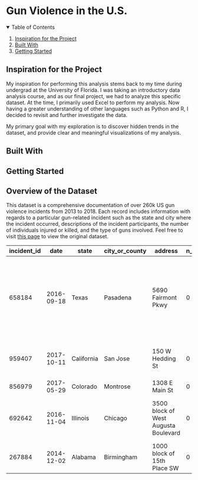 # Gun Violence in the U.S.
<!-- TABLE OF CONTENTS -->
<details open="open">
  <summary>Table of Contents</summary>
  <ol>
    <li><a href="#inspiration-for-the-project">Inspiration for the Project</a></li>
    <li><a href="#built-with">Built With</a></li>
    <li><a href="#getting-started">Getting Started</a></li>
  </ol>
</details>

<!--
    <li>
      <a href="#user-interface-walkthrough">User Interface Walkthrough</a>
      <ul>
        <li><a href="#search-criteria-and-filters">Search Criteria and Filters</a></li>
        <li><a href="#view-more-flight-information">View More Flight Information</a></li>
        <li><a href="#reschedule-a-flight">Reschedule a Flight</a></li>
        <li><a href="#cancel-a-flight">Cancel a Flight</a></li>
      </ul>
    </li>
    <li><a href="#acknowledgements">Acknowledgements</a></li>
-->

## Inspiration for the Project

My inspiration for performing this analysis stems back to my time during undergrad at the University of Florida. I was taking an introductory data analysis course, and as our final project, we had to analyze this specific dataset. At the time, I primarily used Excel to perform my analysis. Now having a greater understanding of other languages such as Python and R, I decided to revisit and further investigate the data.

My primary goal with my exploration is to discover hidden trends in the dataset, and provide clear and meaningful visualizations of my analysis.

## Built With

## Getting Started

## Overview of the Dataset
This dataset is a comprehensive documentation of over 260k US gun violence incidents from 2013 to 2018. Each record includes information with regards to a particular gun-related incident such as the state and city where the incident occurred, descriptions of the incident participants, the number of individuals injured or killed, and the type of guns involved. Feel free to visit [this page](https://www.kaggle.com/jameslko/gun-violence-data) to view the original dataset.

|incident_id|date      |state     |city_or_county|address                             |n_killed|n_injured|incident_url                                     |source_url                                                                                       |incident_url_fields_missing|congressional_district|gun_stolen|gun_type  |incident_characteristics                                                                                                                                                                                 |latitude|location_description|longitude|n_guns_involved|notes                                                                                        |participant_age|participant_age_group     |participant_gender|participant_name|participant_relationship|participant_status     |participant_type                      |sources                                                                                          |state_house_district|state_senate_district|
|-----------|----------|----------|--------------|------------------------------------|--------|---------|-------------------------------------------------|-------------------------------------------------------------------------------------------------|---------------------------|----------------------|----------|----------|---------------------------------------------------------------------------------------------------------------------------------------------------------------------------------------------------------|--------|--------------------|---------|---------------|---------------------------------------------------------------------------------------------|---------------|--------------------------|------------------|----------------|------------------------|-----------------------|--------------------------------------|-------------------------------------------------------------------------------------------------|--------------------|---------------------|
|658184     |2016-09-18|Texas     |Pasadena      |5690 Fairmont Pkwy                  |0       |1        |http://www.gunviolencearchive.org/incident/658184|http://www.khou.com/news/local/off-duty-pct-5-deputy-injured-in-pasadena-shooting/320641271      |False                      |36.0                  |0::Unknown|0::Unknown|Shot - Wounded/Injured&#124;&#124;Accidental Shooting&#124;&#124;Accidental Shooting - Injury&#124;&#124;Self-Inflicted (not suicide or suicide attempt - NO PERP)&#124;&#124;Officer Involved Incident&#124;&#124;Officer Involved Shooting - Officer shot|29.6498 |Marshalls           |-95.1549 |1.0            |Deputy shoots at thief who was trying to run him over but the shot ricochets and hits deputy.|               |0::Adult 18+&#124;&#124;1::Adult 18+|0::Male&#124;&#124;1::Male  |0::Deputy       |                        |0::Injured&#124;&#124;1::Unharmed|0::Victim&#124;&#124;1::Subject-Suspect         |http://www.khou.com/news/local/off-duty-pct-5-deputy-injured-in-pasadena-shooting/320641271      |128.0               |11.0                 |
|959407     |2017-10-11|California|San Jose      |150 W Hedding St                    |0       |0        |http://www.gunviolencearchive.org/incident/959407|http://www.mercurynews.com/2017/10/13/pat-down-schmat-down-inmate-smuggles-in-gun-via-jail-purse/|False                      |19.0                  |0::Unknown|0::22 LR  |Non-Shooting Incident&#124;&#124;Possession of gun by felon or prohibited person                                                                                                                                   |37.3513 |Santa Clara Jail    |-121.907 |1.0            |inmate smuggled gun illegally into jail                                                      |               |0::Adult 18+              |0::Female         |                |                        |0::Unharmed, Arrested  |0::Subject-Suspect                    |http://www.mercurynews.com/2017/10/13/pat-down-schmat-down-inmate-smuggles-in-gun-via-jail-purse/|27.0                |15.0                 |
|856979     |2017-05-29|Colorado  |Montrose      |1308 E Main St                      |0       |1        |http://www.gunviolencearchive.org/incident/856979|http://www.gjsentinel.com/news/articles/13yearold-boy-shot-while-sleeping-at-montrose-home       |False                      |3.0                   |0::Unknown|0::Unknown|Shot - Wounded/Injured                                                                                                                                                                                   |38.486  |Ikies Trailer Park  |-107.867 |1.0            |                                                                                             |0::13          |0::Teen 12-17             |0::Male           |                |                        |0::Injured             |0::Victim                             |http://www.gjsentinel.com/news/articles/13yearold-boy-shot-while-sleeping-at-montrose-home       |58.0                |6.0                  |
|692642     |2016-11-04|Illinois  |Chicago       |3500 block of West Augusta Boulevard|0       |1        |http://www.gunviolencearchive.org/incident/692642|http://chicago.suntimes.com/news/man-42-shot-in-humboldt-park/                                   |False                      |7.0                   |0::Unknown|0::Unknown|Shot - Wounded/Injured&#124;&#124;Drive-by (car to street, car to car)                                                                                                                                             |41.8991 |Humboldt Park       |-87.714  |1.0            |Car-to-car drive-by wounds driver, leg;                                                      |0::42          |0::Adult 18+              |0::Male&#124;&#124;1::Male  |                |                        |0::Injured&#124;&#124;1::Unharmed|0::Victim&#124;&#124;1::Subject-Suspect         |http://chicago.suntimes.com/news/man-42-shot-in-humboldt-park/                                   |10.0                |5.0                  |
|267884     |2014-12-02|Alabama   |Birmingham    |1000 block of 15th Place SW         |0       |1        |http://www.gunviolencearchive.org/incident/267884|http://www.al.com/news/birmingham/index.ssf/2014/12/suspected_burglar_seriously_wo.html          |False                      |7.0                   |          |          |Shot - Wounded/Injured&#124;&#124;Defensive Use&#124;&#124;Defensive Use - Victim stops crime                                                                                                                                |33.4867 |                    |-86.8553 |               |                                                                                             |               |                          |0::Male           |                |                        |0::Injured&#124;&#124;1::Unharmed|0::Subject-Suspect&#124;&#124;1::Subject-Suspect|http://www.al.com/news/birmingham/index.ssf/2014/12/suspected_burglar_seriously_wo.html          |52.0                |18.0                 |

